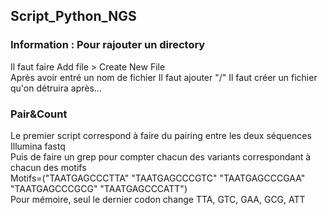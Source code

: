 ## Script_Python_NGS

### Information : Pour rajouter un directory
Il faut faire Add file > Create New File   
Après avoir entré un nom de fichier Il faut ajouter "/" Il faut créer un fichier qu'on détruira après...

### Pair&Count
Le premier script correspond à faire du pairing entre les deux séquences Illumina fastq  
Puis de faire un grep pour compter chacun des variants correspondant à chacun des motifs  
Motifs=("TAATGAGCCCTTA" "TAATGAGCCCGTC" "TAATGAGCCCGAA" "TAATGAGCCCGCG" "TAATGAGCCCATT")   
Pour mémoire, seul le dernier codon change TTA, GTC, GAA, GCG, ATT
